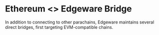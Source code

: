 # Ethereum &lt;&gt; Edgeware Bridge

In addition to connecting to other parachains, Edgeware maintains several direct bridges, first targeting EVM-compatible chains.



